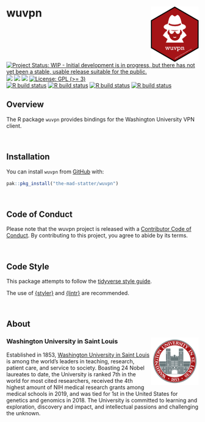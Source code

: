 
<!-- README.md is generated from README.Rmd. Please edit that file -->

# wuvpn <img src="img/wuvpn_hex.png" align="right" width="125px" />

<!-- badges: start -->

[![Project Status: WIP - Initial development is in progress, but there
has not yet been a stable, usable release suitable for the
public.](https://www.repostatus.org/badges/latest/wip.svg)](https://www.repostatus.org/#wip)
[![](https://img.shields.io/badge/lifecycle-experimental-orange.svg)](https://lifecycle.r-lib.org/articles/stages.html#experimental)
[![](https://img.shields.io/badge/devel%20version-0.1.0-yellow.svg)](https://github.com/the-mad-statter/wuvpn)
[![](https://img.shields.io/github/last-commit/the-mad-statter/wuvpn.svg)](https://github.com/the-mad-statter/wuvpn/commits/main)
[![License: GPL (\>=
3)](https://img.shields.io/badge/license-GPL%20(%3E=%203)-blue.svg)](https://cran.r-project.org/web/licenses/GPL%20(%3E=%203))
<br /> [![R build
status](https://github.com/the-mad-statter/wuvpn/workflows/Style/badge.svg)](https://github.com/the-mad-statter/wuvpn/actions)
[![R build
status](https://github.com/the-mad-statter/wuvpn/workflows/lint/badge.svg)](https://github.com/the-mad-statter/wuvpn/actions)
[![R build
status](https://github.com/the-mad-statter/wuvpn/workflows/test-coverage/badge.svg)](https://github.com/the-mad-statter/wuvpn/actions)
[![R build
status](https://github.com/the-mad-statter/wuvpn/workflows/R-CMD-check/badge.svg)](https://github.com/the-mad-statter/wuvpn/actions)
<!-- badges: end -->

## Overview

The R package `wuvpn` provides bindings for the Washington University
VPN client.

<br />

## Installation

You can install `wuvpn` from
[GitHub](https://github.com/the-mad-statter/wuvpn) with:

``` r
pak::pkg_install("the-mad-statter/wuvpn")
```

<br />

## Code of Conduct

Please note that the wuvpn project is released with a [Contributor Code
of
Conduct](https://contributor-covenant.org/version/2/0/CODE_OF_CONDUCT.html).
By contributing to this project, you agree to abide by its terms.

<br />

## Code Style

This package attempts to follow the [tidyverse style
guide](https://style.tidyverse.org/index.html).

The use of [{styler}](https://github.com/r-lib/styler) and
[{lintr}](https://github.com/r-lib/lintr) are recommended.

<br />

## About

### Washington University in Saint Louis <img src="img/brookings_seal.png" align="right" width="125px"/>

Established in 1853, [Washington University in Saint
Louis](https://www.wustl.edu) is among the world’s leaders in teaching,
research, patient care, and service to society. Boasting 24 Nobel
laureates to date, the University is ranked 7th in the world for most
cited researchers, received the 4th highest amount of NIH medical
research grants among medical schools in 2019, and was tied for 1st in
the United States for genetics and genomics in 2018. The University is
committed to learning and exploration, discovery and impact, and
intellectual passions and challenging the unknown.
